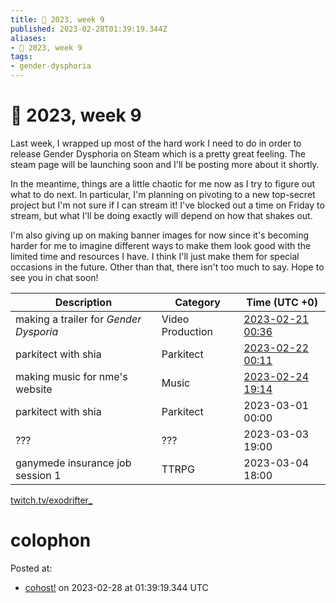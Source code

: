 ```yaml
---
title: 📅 2023, week 9
published: 2023-02-28T01:39:19.344Z
aliases:
- 📅 2023, week 9
tags:
- gender-dysphoria
---
```


# 📅 2023, week 9

Last week, I wrapped up most of the hard work I need to do in order to release Gender Dysphoria on Steam which is a pretty great feeling. The steam page will be launching soon and I'll be posting more about it shortly.

In the meantime, things are a little chaotic for me now as I try to figure out what to do next. In particular, I'm planning on pivoting to a new top-secret project but I'm not sure if I can stream it! I've blocked out a time on Friday to stream, but what I'll be doing exactly will depend on how that shakes out.

I'm also giving up on making banner images for now since it's becoming harder for me to imagine different ways to make them look good with the limited time and resources I have. I think I'll just make them for special occasions in the future. Other than that, there isn't too much to say. Hope to see you in chat soon!

|Description|Category|Time (UTC +0)|
|---|---|---|
|making a trailer for _Gender Dysporia_|Video Production|[2023-02-21 00:36](https://vods.exodrifter.space/2023/02/21/0036)|
|parkitect with shia|Parkitect|[2023-02-22 00:11](https://vods.exodrifter.space/2023/02/22/0011)|
|making music for nme's website|Music|[2023-02-24 19:14](https://vods.exodrifter.space/2023/02/24/1914)|
|parkitect with shia|Parkitect|2023-03-01 00:00|
|???|???|2023-03-03 19:00|
|ganymede insurance job session 1|TTRPG|2023-03-04 18:00|

[twitch.tv/exodrifter_](https://twitch.tv/exodrifter_)

# colophon

Posted at:
- [cohost!](https://cohost.org/exodrifter/post/1098239-2023-week-9) on 2023-02-28 at 01:39:19.344 UTC
